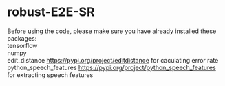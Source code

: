 # robust-E2E-SR

Before using the code, please make sure you have already installed these packages:\
tensorflow\
numpy\
edit_distance https://pypi.org/project/editdistance for caculating error rate\
python_speech_features https://pypi.org/project/python_speech_features for extracting speech features
